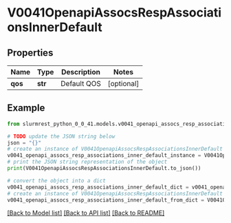# V0041OpenapiAssocsRespAssociationsInnerDefault


## Properties

Name | Type | Description | Notes
------------ | ------------- | ------------- | -------------
**qos** | **str** | Default QOS | [optional] 

## Example

```python
from slurmrest_python_0_0_41.models.v0041_openapi_assocs_resp_associations_inner_default import V0041OpenapiAssocsRespAssociationsInnerDefault

# TODO update the JSON string below
json = "{}"
# create an instance of V0041OpenapiAssocsRespAssociationsInnerDefault from a JSON string
v0041_openapi_assocs_resp_associations_inner_default_instance = V0041OpenapiAssocsRespAssociationsInnerDefault.from_json(json)
# print the JSON string representation of the object
print(V0041OpenapiAssocsRespAssociationsInnerDefault.to_json())

# convert the object into a dict
v0041_openapi_assocs_resp_associations_inner_default_dict = v0041_openapi_assocs_resp_associations_inner_default_instance.to_dict()
# create an instance of V0041OpenapiAssocsRespAssociationsInnerDefault from a dict
v0041_openapi_assocs_resp_associations_inner_default_from_dict = V0041OpenapiAssocsRespAssociationsInnerDefault.from_dict(v0041_openapi_assocs_resp_associations_inner_default_dict)
```
[[Back to Model list]](../README.md#documentation-for-models) [[Back to API list]](../README.md#documentation-for-api-endpoints) [[Back to README]](../README.md)


